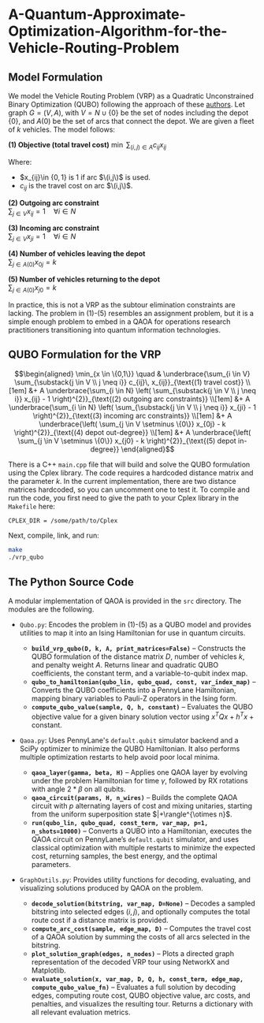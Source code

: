 # A-Quantum-Approximate-Optimization-Algorithm-for-the-Vehicle-Routing-Problem

## Model Formulation

We model the Vehicle Routing Problem (VRP) as a Quadratic Unconstrained Binary Optimization (QUBO) following the approach of these [authors](https://ieeexplore.ieee.org/document/9774961). Let graph $G=(V,A)$, with $V = N \cup \{0\}$ be the set of nodes including the depot $\{0\}$, and $A(0)$ be the set of arcs that connect the depot. We are given a fleet of $k$ vehicles. The model follows:

**(1) Objective (total travel cost)**
$\min \ \sum_{(i,j)\in A} c_{ij}x_{ij}$

Where:
- $x_{ij}\in $\{0,1\}$ is 1 if arc $\(i,j\)$ is used.
- $c_{ij}$ is the travel cost on arc $\(i,j\)$.

**(2) Outgoing arc constraint**  
$\sum_{j \in V} x_{ij} = 1 \quad \forall i \in N$

**(3) Incoming arc constraint**  
$\sum_{j \in V} x_{ji} = 1 \quad \forall i \in N$

**(4) Number of vehicles leaving the depot**  
$\sum_{j \in A(0)} x_{0j} = k$

**(5) Number of vehicles returning to the depot**  
$\sum_{j \in A(0)} x_{j0} = k$

In practice, this is not a VRP as the subtour elimination constraints are lacking. The problem in (1)-(5) resembles an assignment problem, but it is a simple enough problem to embed in a QAOA for operations research practitioners transitioning into quantum information technologies.

## QUBO Formulation for the VRP

```math
\begin{aligned}
\min_{x \in \{0,1\}} \quad 
& \underbrace{\sum_{i \in V} \sum_{\substack{j \in V \\ j \neq i}} c_{ij}\, x_{ij}}_{\text{(1) travel cost}} \\[1em]
&+ A \underbrace{\sum_{i \in N} \left( \sum_{\substack{j \in V \\ j \neq i}} x_{ij} - 1 \right)^{2}}_{\text{(2) outgoing arc constraints}} \\[1em]
&+ A \underbrace{\sum_{i \in N} \left( \sum_{\substack{j \in V \\ j \neq i}} x_{ji} - 1 \right)^{2}}_{\text{(3) incoming arc constraints}} \\[1em]
&+ A \underbrace{\left( \sum_{j \in V \setminus \{0\}} x_{0j} - k \right)^{2}}_{\text{(4) depot out-degree}} \\[1em]
&+ A \underbrace{\left( \sum_{j \in V \setminus \{0\}} x_{j0} - k \right)^{2}}_{\text{(5) depot in-degree}}
\end{aligned}
```

There is a C++ `main.cpp` file that will build and solve the QUBO formulation using the Cplex library. The code requires a hardcoded distance matrix and the parameter $k$. In the current implementation, there are two distance matrices hardcoded, so you can uncomment one to test it. To compile and run the code, you first need to give the path to your Cplex library in the `Makefile` here:

```bash
CPLEX_DIR = /some/path/to/Cplex
```
Next, compile, link, and run:

```bash
make
./vrp_qubo
```

## The Python Source Code

A modular implementation of QAOA is provided in the `src` directory. The modules are the following.

* `Qubo.py`: Encodes the problem in (1)-(5) as a QUBO model and provides utilities to map it into an Ising Hamiltonian for use in quantum circuits.
  * **`build_vrp_qubo(D, k, A, print_matrices=False)`** – Constructs the QUBO formulation of the distance matrix $D$, number of vehicles $k$, and penalty weight $A$. Returns linear and quadratic QUBO coefficients, the constant term, and a variable-to-qubit index map.  
  * **`qubo_to_hamiltonian(qubo_lin, qubo_quad, const, var_index_map)`** – Converts the QUBO coefficients into a PennyLane Hamiltonian, mapping binary variables to Pauli-Z operators in the Ising form.  
  * **`compute_qubo_value(sample, Q, h, constant)`** – Evaluates the QUBO objective value for a given binary solution vector using $x^T Q x + h^T x + \text{constant}$.
   
* `Qaoa.py`: Uses PennyLane's `default.qubit` simulator backend and a SciPy optimizer to minimize the QUBO Hamiltonian. It also performs multiple optimization restarts to help avoid poor local minima.
  * **`qaoa_layer(gamma, beta, H)`** – Applies one QAOA layer by evolving under the problem Hamiltonian for time $\gamma$, followed by RX rotations with angle $2*\beta$ on all qubits.  
  * **`qaoa_circuit(params, H, n_wires)`** – Builds the complete QAOA circuit with $p$ alternating layers of cost and mixing unitaries, starting from the uniform superposition state $\|+\rangle^{\otimes n}\$.  
  * **`run(qubo_lin, qubo_quad, const_term, var_map, p=1, n_shots=10000)`** – Converts a QUBO into a Hamiltonian, executes the QAOA circuit on PennyLane’s `default.qubit` simulator, and uses classical optimization with multiple restarts to minimize the expected cost, returning samples, the best energy, and the optimal parameters.

* `GraphOutils.py`: Provides utility functions for decoding, evaluating, and visualizing solutions produced by QAOA on the problem.
  * **`decode_solution(bitstring, var_map, D=None)`** – Decodes a sampled bitstring into selected edges $(i,j)$, and optionally computes the total route cost if a distance matrix is provided.  
  * **`compute_arc_cost(sample, edge_map, D)`** – Computes the travel cost of a QAOA solution by summing the costs of all arcs selected in the bitstring.  
  * **`plot_solution_graph(edges, n_nodes)`** – Plots a directed graph representation of the decoded VRP tour using NetworkX and Matplotlib.  
  * **`evaluate_solution(x, var_map, D, Q, h, const_term, edge_map, compute_qubo_value_fn)`** – Evaluates a full solution by decoding edges, computing route cost, QUBO objective value, arc costs, and penalties, and visualizes the resulting tour. Returns a dictionary with all relevant evaluation metrics.  

  


